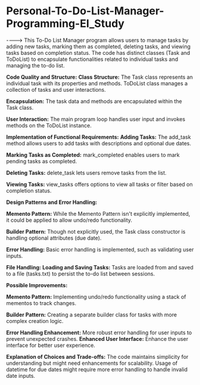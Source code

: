 # Personal-To-Do-List-Manager-Programming-EI_Study
----> This To-Do List Manager program allows users to manage tasks by adding new tasks, marking them as completed, deleting tasks, and viewing tasks based on completion status. The code has distinct classes (Task and ToDoList) to encapsulate functionalities related to individual tasks and managing the to-do list.

**Code Quality and Structure:**
**Class Structure:** The Task class represents an individual task with its properties and methods. ToDoList class manages a collection of tasks and user interactions.

**Encapsulation:** The task data and methods are encapsulated within the Task class.

**User Interaction:** The main program loop handles user input and invokes methods on the ToDoList instance.

**Implementation of Functional Requirements:**
**Adding Tasks:** The add_task method allows users to add tasks with descriptions and optional due dates.

**Marking Tasks as Completed:** mark_completed enables users to mark pending tasks as completed.

**Deleting Tasks:** delete_task lets users remove tasks from the list.

**Viewing Tasks:** view_tasks offers options to view all tasks or filter based on completion status.

**Design Patterns and Error Handling:**

**Memento Pattern:** While the Memento Pattern isn't explicitly implemented, it could be applied to allow undo/redo functionality.

**Builder Pattern:** Though not explicitly used, the Task class constructor is handling optional attributes (due date).

**Error Handling:** Basic error handling is implemented, such as validating user inputs.

**File Handling:**
**Loading and Saving Tasks:** Tasks are loaded from and saved to a file (tasks.txt) to persist the to-do list between sessions.

**Possible Improvements:**

**Memento Pattern:** Implementing undo/redo functionality using a stack of mementos to track changes.

**Builder Pattern:** Creating a separate builder class for tasks with more complex creation logic.

**Error Handling Enhancement:** More robust error handling for user inputs to prevent unexpected crashes.
**Enhanced User Interface:** Enhance the user interface for better user experience.

**Explanation of Choices and Trade-offs:**
The code maintains simplicity for understanding but might need enhancements for scalability.
Usage of datetime for due dates might require more error handling to handle invalid date inputs.
